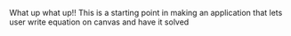 What up what up!! This is a starting point in making an application that lets user write equation on canvas and have it solved